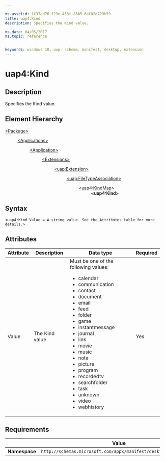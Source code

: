 ```yaml
---

ms.assetid: 1f37ad76-f29e-433f-83b5-6af02d723b59
title: uap4:Kind
description: Specifies the Kind value.

ms.date: 04/05/2017
ms.topic: reference


keywords: windows 10, uwp, schema, manifest, desktop, extension 
---
```


# uap4:Kind

## Description
Specifies the Kind value. 

## Element Hierarchy
<dl>
<dt><a href="element-package.md">&lt;Package&gt;</a></dt>
<dd>
<dl>
<dt><a href="element-applications.md">&lt;Applications&gt;</a></dt>
<dd>
<dl>
<dt><a href="element-application.md">&lt;Application&gt;</a></dt>
<dd>
<dl>
<dt><a href="element-1-extensions.md">&lt;Extensions&gt;</a></dt>
<dd>
<dl>
<dt><a href="element-uap-extension.md">&lt;uap:Extension&gt;</a></dt>
<dd>
<dl>
<dt><a href="element-uap-filetypeassociation.md">&lt;uap:FileTypeAssociation&gt;</a></dt>
<dd>
<dl>
<dt><a href="element-uap4-kindmap.md">&lt;uap4:KindMap&gt;</a></dt>
<dd><b>&lt;uap4:Kind&gt;</b></dd>
</dl>
</dd>
</dl>
</dd>
</dl>
</dd>
</dl>
</dd>
</dl>
</dd>
</dl>
</dd>
</dl>


## Syntax
```syntax
<uap4:Kind Value = A string value. See the Attributes table for more details.>
```

## Attributes
| Attribute | Description | Data type | Required |
|-----------|-------------|-----------|----------|
| Value | The Kind value. | Must be one of the following values: <ul><li>calendar</li><li>communication</li><li>contact</li><li>document</li><li>email</li><li>feed</li><li>folder</li><li>game</li><li>instantmessage</li><li>journal</li><li>link</li><li>movie</li><li>music</li><li>note</li><li>picture</li><li>program</li><li>recordedtv</li><li>searchfolder</li><li>task</li><li>unknown</li><li>video</li><li>webhistory</li></ul> | Yes |

## Requirements

|               | Value                                                       |
|---------------|-------------------------------------------------------------|
| **Namespace** | `http://schemas.microsoft.com/appx/manifest/desktop/windows10/2` |
